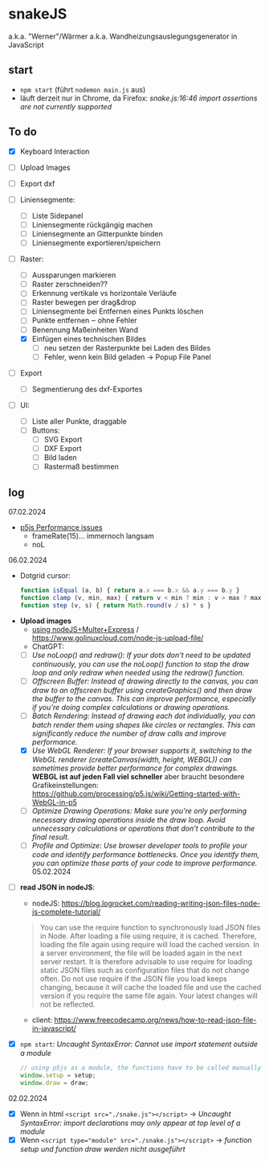 # snakeJS

a.k.a. "Werner"/Wärmer a.k.a. Wandheizungsauslegungsgenerator in JavaScript

## start

- `npm start` (führt `nodemon main.js` aus)
- läuft derzeit nur in Chrome, da Firefox: *snake.js:16:46 import assertions are not currently supported*

## To do

- [x] Keyboard Interaction
- [ ] Upload Images
- [ ] Export dxf

- [ ] Liniensegmente:
    - [ ] Liste Sidepanel
    - [ ] Liniensegmente rückgängig machen
    - [ ] Liniensegmente an Gitterpunkte binden
    - [ ] Liniensegmente exportieren/speichern
- [ ] Raster:
    - [ ] Aussparungen markieren
    - [ ] Raster zerschneiden??
    - [ ] Erkennung vertikale vs horizontale Verläufe
    - [ ] Raster bewegen per drag&drop
    - [ ] Liniensegmente bei Entfernen eines Punkts löschen
    - [ ] Punkte entfernen ‒ ohne Fehler
    - [ ] Benennung Maßeinheiten Wand
    - [x] Einfügen eines technischen Bildes
        - [ ] neu setzen der Rasterpunkte bei Laden des Bildes
        - [ ] Fehler, wenn kein Bild geladen → Popup File Panel
- [ ] Export
    - [ ] Segmentierung des dxf-Exportes
- [ ] UI:
    - [ ] Liste aller Punkte, draggable
    - [ ] Buttons:
        - [ ] SVG Export
        - [ ] DXF Export
        - [ ] Bild laden
        - [ ] Rastermaß bestimmen

## log

07.02.2024
- [p5js Performance issues](https://github.com/processing/p5.js/wiki/Optimizing-p5.js-Code-for-Performance)
    - frameRate(15)... immernoch langsam
    - noL

06.02.2024
- Dotgrid cursor:
  ``` javascript
  function isEqual (a, b) { return a.x === b.x && a.y === b.y }
  function clamp (v, min, max) { return v < min ? min : v > max ? max : v }
  function step (v, s) { return Math.round(v / s) * s }
  ```
- **Upload images** 
    - [using nodeJS+Multer+Express](https://www.digitalocean.com/community/tutorials/nodejs-uploading-files-multer-express) / https://www.golinuxcloud.com/node-js-upload-file/
    - ChatGPT:
    - [ ] *Use noLoop() and redraw(): If your dots don't need to be updated continuously, you can use the noLoop() function to stop the draw loop and only redraw when needed using the redraw() function.*    
    - [ ] *Offscreen Buffer: Instead of drawing directly to the canvas, you can draw to an offscreen buffer using createGraphics() and then draw the buffer to the canvas. This can improve performance, especially if you're doing complex calculations or drawing operations.*    
    - [ ] *Batch Rendering: Instead of drawing each dot individually, you can batch render them using shapes like circles or rectangles. This can significantly reduce the number of draw calls and improve performance.*
    - [x] *Use WebGL Renderer: If your browser supports it, switching to the WebGL renderer (createCanvas(width, height, WEBGL)) can sometimes provide better performance for complex drawings.* **WEBGL ist auf jeden Fall viel schneller** aber braucht besondere Grafikeinstellungen: https://github.com/processing/p5.js/wiki/Getting-started-with-WebGL-in-p5
    - [ ] *Optimize Drawing Operations: Make sure you're only performing necessary drawing operations inside the draw loop. Avoid unnecessary calculations or operations that don't contribute to the final result.*
    - [ ] *Profile and Optimize: Use browser developer tools to profile your code and identify performance bottlenecks. Once you identify them, you can optimize those parts of your code to improve performance.*
05.02.2024
- [ ] **read JSON in nodeJS**:
    - nodeJS: https://blog.logrocket.com/reading-writing-json-files-node-js-complete-tutorial/
    > You can use the require function to synchronously load JSON files in Node. After loading a file using require, it is cached. Therefore, loading the file again using require will load the cached version. In a server environment, the file will be loaded again in the next server restart. It is therefore advisable to use require for loading static JSON files such as configuration files that do not change often. Do not use require if the JSON file you load keeps changing, because it will cache the loaded file and use the cached version if you require the same file again. Your latest changes will not be reflected.
    - client: https://www.freecodecamp.org/news/how-to-read-json-file-in-javascript/
    
- [x] `npm start`: *Uncaught SyntaxError: Cannot use import statement outside a module*
     ``` javascript
    // using p5js as a module, the functions have to be called manually at the bottom of the script:
    window.setup = setup;
    window.draw = draw;
    ```

02.02.2024
- [x] Wenn in html `<script src="./snake.js"></script>` → *Uncaught SyntaxError: import declarations may only appear at top level of a module*
- [x] Wenn `<script type="module" src="./snake.js"></script>` → *function setup und function draw werden nicht ausgeführt*